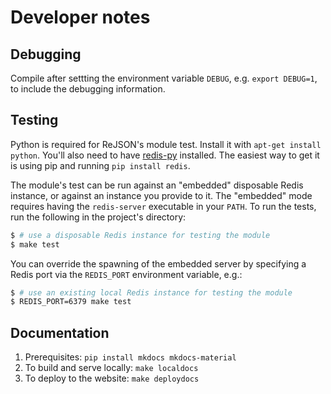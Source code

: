 # Developer notes

## Debugging

Compile after settting the environment variable `DEBUG`, e.g. `export DEBUG=1`, to include the
debugging information.

## Testing

Python is required for ReJSON's module test. Install it with `apt-get install python`. You'll also
need to have [redis-py](https://github.com/andymccurdy/redis-py) installed. The easiest way to get
it is using pip and running `pip install redis`.

The module's test can be run against an "embedded" disposable Redis instance, or against an instance
you provide to it. The "embedded" mode requires having the `redis-server` executable in your `PATH`.
To run the tests, run the following in the project's directory:

```bash
$ # use a disposable Redis instance for testing the module
$ make test
```

You can override the spawning of the embedded server by specifying a Redis port via the `REDIS_PORT`
environment variable, e.g.:

```bash
$ # use an existing local Redis instance for testing the module
$ REDIS_PORT=6379 make test
```

## Documentation

1. Prerequisites: `pip install mkdocs mkdocs-material`
1. To build and serve locally: `make localdocs`
1. To deploy to the website: `make deploydocs`

